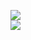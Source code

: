 [![](https://img.shields.io/badge/Made%20With-Github%20Spray-lightgrey.svg?style=for-the-badge&logo=github)](https://github.com/Annihil/github-spray#11501)  
[![](https://i.imgur.com/2DrTn0Z.gif)](https://github.com/Annihil/github-spray)